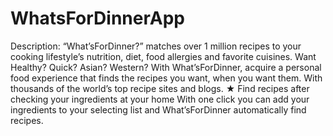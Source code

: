 # WhatsForDinnerApp
Description:
“What’sForDinner?” matches over 1 million recipes to your cooking lifestyle’s nutrition, diet, food
allergies and favorite cuisines. Want Healthy? Quick? Asian? Western? With What’sForDinner, acquire
a personal food experience that finds the recipes you want, when you want them. With thousands
of the world’s top recipe sites and blogs.
★ Find recipes after checking your ingredients at your home
With one click you can add your ingredients to your selecting list and What’sForDinner
automatically find recipes.
